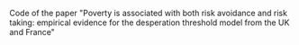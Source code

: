 Code of the paper "Poverty is associated with both risk avoidance and risk taking: empirical evidence for the desperation threshold model from the UK and France"
